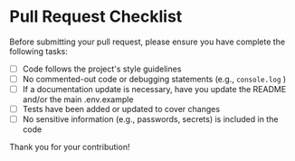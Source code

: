 # Pull Request Checklist

Before submitting your pull request, please ensure you have complete the following tasks: 
- [ ] Code follows the project's style guidelines
- [ ] No commented-out code or debugging statements (e.g., `console.log` )
- [ ] If a documentation update is necessary, have you update the README and/or the main .env.example
- [ ] Tests have been added or updated to cover changes 
- [ ] No sensitive information (e.g., passwords, secrets) is included in the code

Thank you for your contribution!